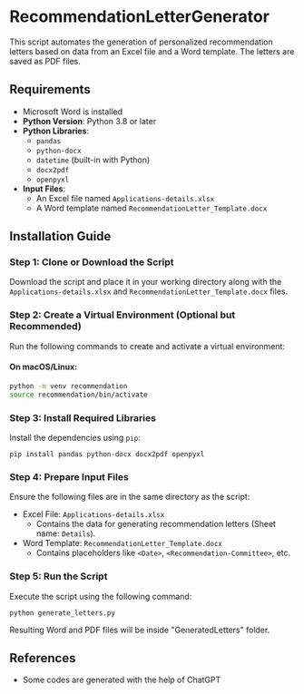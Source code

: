# RecommendationLetterGenerator

This script automates the generation of personalized recommendation letters based on data from an Excel file and a Word
template. The letters are saved as PDF files.

## Requirements

- Microsoft Word is installed
- **Python Version**: Python 3.8 or later
- **Python Libraries**:
    - `pandas`
    - `python-docx`
    - `datetime` (built-in with Python)
    - `docx2pdf`
    - `openpyxl`
- **Input Files**:
    - An Excel file named `Applications-details.xlsx`
    - A Word template named `RecommendationLetter_Template.docx`

## Installation Guide

### Step 1: Clone or Download the Script

Download the script and place it in your working directory along with the `Applications-details.xlsx`
and `RecommendationLetter_Template.docx` files.

### Step 2: Create a Virtual Environment (Optional but Recommended)

Run the following commands to create and activate a virtual environment:

#### On macOS/Linux:

```bash
python -m venv recommendation
source recommendation/bin/activate
```

### Step 3: Install Required Libraries

Install the dependencies using `pip`:

```
pip install pandas python-docx docx2pdf openpyxl
```

### Step 4: Prepare Input Files

Ensure the following files are in the same directory as the script:

- Excel File: `Applications-details.xlsx`
    - Contains the data for generating recommendation letters (Sheet name: `Details`).
- Word Template: `RecommendationLetter_Template.docx`
    - Contains placeholders like `<Date>`, `<Recommendation-Committee>`, etc.

### Step 5: Run the Script

Execute the script using the following command:

```
python generate_letters.py
```

Resulting Word and PDF files will be inside "GeneratedLetters" folder.

## References

- Some codes are generated with the help of ChatGPT